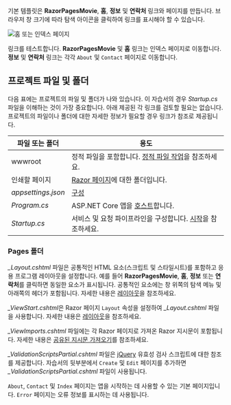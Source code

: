 기본 템플릿은 **RazorPagesMovie**, **홈**, **정보** 및 **연락처** 링크와 페이지를 만듭니다. 브라우저 창 크기에 따라 탐색 아이콘을 클릭하여 링크를 표시해야 할 수 있습니다.

![홈 또는 인덱스 페이지](../../tutorials/razor-pages/razor-pages-start/_static/home2.png)

링크를 테스트합니다. **RazorPagesMovie** 및 **홈** 링크는 인덱스 페이지로 이동합니다. **정보** 및 **연락처** 링크는 각각 `About` 및 `Contact` 페이지로 이동합니다.

## <a name="project-files-and-folders"></a>프로젝트 파일 및 폴더

다음 표에는 프로젝트의 파일 및 폴더가 나와 있습니다. 이 자습서의 경우 *Startup.cs* 파일을 이해하는 것이 가장 중요합니다. 아래 제공된 각 링크를 검토할 필요는 없습니다. 프로젝트의 파일이나 폴더에 대한 자세한 정보가 필요할 경우 링크가 참조로 제공됩니다.

| 파일 또는 폴더              | 용도 |
| ----------------- | ------------ | 
| wwwroot | 정적 파일을 포함합니다. [정적 파일 작업](xref:fundamentals/static-files)을 참조하세요. |
| 인쇄할 페이지 | [Razor 페이지](xref:mvc/razor-pages/index)에 대한 폴더입니다. | 
| *appsettings.json* | [구성](xref:fundamentals/configuration/index) |
| *Program.cs* | ASP.NET Core 앱을 [호스트](xref:fundamentals/hosting)합니다.|
| *Startup.cs* | 서비스 및 요청 파이프라인을 구성합니다. [시작](xref:fundamentals/startup)을 참조하세요.|

### <a name="the-pages-folder"></a>Pages 폴더

*_Layout.cshtml* 파일은 공통적인 HTML 요소(스크립트 및 스타일시트)를 포함하고 응용 프로그램 레이아웃을 설정합니다. 예를 들어 **RazorPagesMovie**, **홈**, **정보** 또는 **연락처**를 클릭하면 동일한 요소가 표시됩니다. 공통적인 요소에는 창 위쪽의 탐색 메뉴 및 아래쪽의 헤더가 포함됩니다. 자세한 내용은 [레이아웃](xref:mvc/views/layout)을 참조하세요.

*_ViewStart.cshtml*은 Razor 페이지 `Layout` 속성을 설정하여 *_Layout.cshtml* 파일을 사용합니다. 자세한 내용은 [레이아웃](xref:mvc/views/layout)을 참조하세요.

*_ViewImports.cshtml* 파일에는 각 Razor 페이지로 가져온 Razor 지시문이 포함됩니다. 자세한 내용은 [공유된 지시문 가져오기](xref:mvc/views/layout#importing-shared-directives)를 참조하세요.

*_ValidationScriptsPartial.cshtml* 파일은 [jQuery](https://jquery.com/) 유효성 검사 스크립트에 대한 참조를 제공합니다. 자습서의 뒷부분에서 `Create` 및 `Edit` 페이지를 추가하면 *_ValidationScriptsPartial.cshtml* 파일이 사용됩니다.

`About`, `Contact` 및 `Index` 페이지는 앱을 시작하는 데 사용할 수 있는 기본 페이지입니다. `Error` 페이지는 오류 정보를 표시하는 데 사용됩니다.